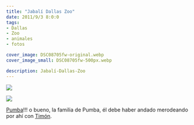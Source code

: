 ```yaml
---
title: "Jabalí Dallas Zoo"
date: 2011/9/3 8:0:0
tags: 
- Dallas
- Zoo
- animales
- fotos

cover_image: DSC08705fw-original.webp
cover_image_small: DSC08705fw-500px.webp

description: Jabalí-Dallas-Zoo
---
```



[![](DSC08705fw-800px.webp)](DSC08705fw-original.webp)

  

[![](DSC08706fw-800px.webp)](DSC08706fw-original.webp)

<a href="https://en.wikipedia.org/wiki/Warthog">Pumba</a>!!! o bueno, la familia de Pumba, él debe haber andado merodeando por ahí con <a href="http://localhost:8080/2011/8/1/Suricata-Dallas-Zoo">Timón</a>.
